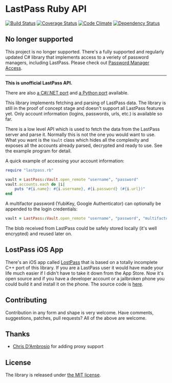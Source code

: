 LastPass Ruby API
=================

[![Build Status](https://travis-ci.org/detunized/lastpass-ruby.svg?branch=master)](https://travis-ci.org/detunized/lastpass-ruby)
[![Coverage Status](https://coveralls.io/repos/detunized/lastpass-ruby/badge.svg?branch=master)](https://coveralls.io/r/detunized/lastpass-ruby?branch=master)
[![Code Climate](https://codeclimate.com/github/detunized/lastpass-ruby.svg)](https://codeclimate.com/github/detunized/lastpass-ruby)
[![Dependency Status](https://gemnasium.com/detunized/lastpass-ruby.svg)](https://gemnasium.com/detunized/lastpass-ruby)

## No longer supported

This project is no longer supported. There's a fully supported and regularly 
updated C# library that implements access to a veriety of password managers, 
including LastPass. Please check out 
[Password Manager Access](https://github.com/detunized/password-manager-access).

---

**This is unofficial LastPass API.**

There are also [a C#/.NET port](https://github.com/detunized/lastpass-sharp) and [a Python port](https://github.com/konomae/lastpass-python) available.

This library implements fetching and parsing of LastPass data.  The library is
still in the proof of concept stage and doesn't support all LastPass features
yet.  Only account information (logins, passwords, urls, etc.) is available so
far.

There is a low level API which is used to fetch the data from the LastPass
server and parse it. Normally this is not the one you would want to use. What
you want is the `Vault` class which hides all the complexity and exposes all
the accounts already parsed, decrypted and ready to use. See the example
program for detail.

A quick example of accessing your account information:

```ruby
require "lastpass.rb"

vault = LastPass::Vault.open_remote "username", "password"
vault.accounts.each do |i|
    puts "#{i.name}: #{i.username}, #{i.password} (#{i.url})"
end
```


A multifactor password (YubiKey, Google Authenticator) can optionally be appended to
the login credentials:

```ruby
vault = LastPass::Vault.open_remote "username", "password", "multifactor_password"
```

The blob received from LastPass could be safely stored locally (it's well
encrypted) and reused later on.

LostPass iOS App
----------------

There's an iOS app called [LostPass](http://detunized.net/lostpass/) that is
based on a totally incomplete C++ port of this library.  If you are a LastPass
user it would have made your life much easier if I didn't have to take it down
from the App Store. Now it's open source and if you have a developer account
or a jailbroken phone you could build it and install it on the phone. The
source code is [here](https://github.com/detunized/LostPass).


Contributing
------------

Contribution in any form and shape is very welcome.  Have comments,
suggestions, patches, pull requests?  All of the above are welcome.


Thanks
------

 - [Chris D'Ambrosio](https://github.com/chrisdambrosio) for adding proxy support


License
-------

The library is released under [the MIT
license](http://www.opensource.org/licenses/mit-license.php).
